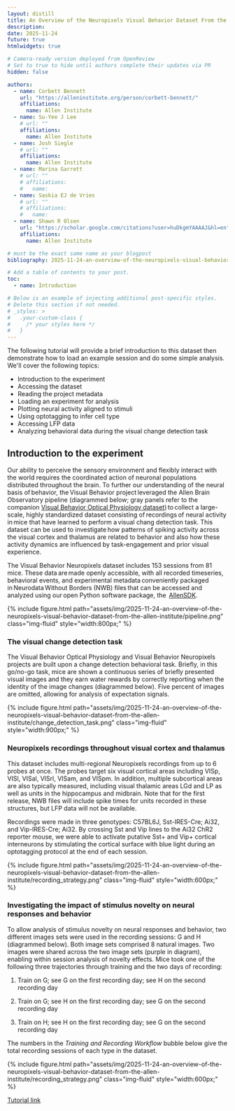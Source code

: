 ```yaml
---
layout: distill
title: An Overview of the Neuropixels Visual Behavior Dataset From the Allen Institute
description: 
date: 2025-11-24
future: true
htmlwidgets: true

# Camera-ready version deployed from OpenReview
# Set to true to hide until authors complete their updates via PR
hidden: false

authors:
  - name: Corbett Bennett
    url: "https://alleninstitute.org/person/corbett-bennett/"
    affiliations:
      name: Allen Institute
  - name: Su-Yee J Lee
    # url: ""
    affiliations:
      name: Allen Institute
  - name: Josh Siegle
    # url: ""
    affiliations:
      name: Allen Institute
  - name: Marina Garrett
    # url: ""
    # affiliations:
    #   name:
  - name: Saskia EJ de Vries
    # url: ""
    # affiliations:
    #   name:
  - name: Shawn R Olsen
    url: "https://scholar.google.com/citations?user=huDkgmYAAAAJ&hl=en"
    affiliations:
      name: Allen Institute

# must be the exact same name as your blogpost
bibliography: 2025-11-24-an-overview-of-the-neuropixels-visual-behavior-dataset-from-the-allen-institute.bib

# Add a table of contents to your post.
toc:
  - name: Introduction

# Below is an example of injecting additional post-specific styles.
# Delete this section if not needed.
# _styles: >
#   .your-custom-class {
#     /* your styles here */
#   }
---
```



The following tutorial will provide a brief introduction to this dataset then demonstrate how to load an example session and do some simple analysis. We'll cover the following topics:

* Introduction to the experiment
* Accessing the dataset
* Reading the project metadata
* Loading an experiment for analysis
* Plotting neural activity aligned to stimuli
* Using optotagging to infer cell type
* Accessing LFP data
* Analyzing behavioral data during the visual change detection task


## Introduction to the experiment

Our ability to perceive the sensory environment and flexibly interact with the world requires the coordinated action of neuronal populations distributed throughout the brain. To further our understanding of the neural basis of behavior, the Visual Behavior project leveraged the Allen Brain Observatory pipeline (diagrammed below; gray panels refer to the companion [Visual Behavior Optical Physiology dataset](https://portal.brain-map.org/circuits-behavior/visual-behavior-2p)) to collect a large-scale, highly standardized dataset consisting of recordings of neural activity in mice that have learned to perform a visual chang detection task. This dataset can be used to investigate how patterns of spiking activity across the visual cortex and thalamus are related to behavior and also how these activity dynamics are influenced by task-engagement and prior visual experience.  

The Visual Behavior Neuropixels dataset includes 153 sessions from 81 mice. These data are made openly accessible, with all recorded timeseries, behavioral events, and experimental metadata conveniently packaged in Neurodata Without Borders (NWB) files that can be accessed and analyzed using our open Python software package, the  [AllenSDK](https://github.com/AllenInstitute/AllenSDK).

{% include figure.html path="assets/img/2025-11-24-an-overview-of-the-neuropixels-visual-behavior-dataset-from-the-allen-institute/pipeline.png" class="img-fluid" style="width:800px;" %}

### The visual change detection task

The Visual Behavior Optical Physiology and Visual Behavior Neuropixels projects are built upon a change detection behavioral task. Briefly, in this go/no-go task, mice are shown a continuous series of briefly presented visual images and they earn water rewards by correctly reporting when the identity of the image changes (diagrammed below). Five percent of images are omitted, allowing for analysis of expectation signals. 

{% include figure.html path="assets/img/2025-11-24-an-overview-of-the-neuropixels-visual-behavior-dataset-from-the-allen-institute/change_detection_task.png" class="img-fluid" style="width:900px;" %}

### Neuropixels recordings throughout visual cortex and thalamus

This dataset includes multi-regional Neuropixels recordings from up to 6 probes at once. The probes target six visual cortical areas including VISp, VISl, VISal, VISrl, VISam, and VISpm. In addition, multiple subcortical areas are also typically measured, including visual thalamic areas LGd and LP as well as units in the hippocampus and midbrain. Note that for the first release, NWB files will include spike times for units recorded in these structures, but LFP data will not be available.

Recordings were made in three genotypes: C57BL6J, Sst-IRES-Cre; Ai32, and Vip-IRES-Cre; Ai32. By crossing Sst and Vip lines to the Ai32 ChR2 reporter mouse, we were able to activate putative Sst+ and Vip+ cortical interneurons by stimulating the cortical surface with blue light during an optotagging protocol at the end of each session.

{% include figure.html path="assets/img/2025-11-24-an-overview-of-the-neuropixels-visual-behavior-dataset-from-the-allen-institute/recording_strategy.png" class="img-fluid" style="width:600px;" %}

### Investigating the impact of stimulus novelty on neural responses and behavior

To allow analysis of stimulus novelty on neural responses and behavior, two different images sets were used in the recording sessions: G and H (diagrammed below). Both image sets comprised 8 natural images. Two images were shared across the two image sets (purple in diagram), enabling within session analysis of novelty effects. Mice took one of the following three trajectories through training and the two days of recording:

1) Train on G; see G on the first recording day; see H on the second recording day

2) Train on G; see H on the first recording day; see G on the second recording day

3) Train on H; see H on the first recording day; see G on the second recording day

The numbers in the *Training and Recording Workflow* bubble below give the total recording sessions of each type in the dataset.


{% include figure.html path="assets/img/2025-11-24-an-overview-of-the-neuropixels-visual-behavior-dataset-from-the-allen-institute/recording_strategy.png" class="img-fluid" style="width:600px;" %}



[Tutorial link](https://anonymous.4open.science/r/neurips-vbn-tutorial-7B18/vbn_neurips_tutorial.ipynb)